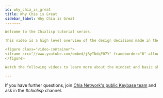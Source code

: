 ```yaml
---
id: why_chia_is_great
title: Why Chia is Great
sidebar_label: Why Chia is Great
---~~‌~~

Welcome to the Chialisp tutorial series. 

This video is a high level overview of the design decisions made in the Chia that lend themselves to strengths for certain financial use cases.

<figure class="video-container">
<iframe src="//www.youtube.com/embed/jRyTNdqP07Y" frameborder="0" allowfullscreen width="100%"></iframe>
</figure>

Watch the following videos to learn more about the mindset and basic skills needed to program in Chialisp.

---
```


If you have further questions, join [Chia Network's public Keybase team](https://keybase.io/team/chia_network.public) and ask in the *#chialisp* channel.